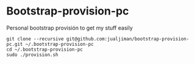 # Bootstrap-provision-pc
Personal bootstrap provisión to get my stuff easily

```
git clone --recursive git@github.com:jualjiman/bootstrap-provision-pc.git ~/.bootstrap-provision-pc
cd ~/.bootstrap-provision-pc
sudo ./provision.sh
```
